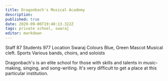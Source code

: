 ```yaml
---
title: Dragonbach's Musical Academy
description: 
published: true
date: 2020-09-06T19:40:13.322Z
tags: private school, swaraj
editor: markdown
---
```


Staff 	87
Students 	977
Location 	Swaraj
Colours 	Blue, Green
Mascot 	Musical cleft.
Sports 	Various bands, choirs, and soloists

Dragonbach's is an elite school for those with skills and talents in music-making, singing, and song-writing. It's very difficult to get a place at this particular institution.